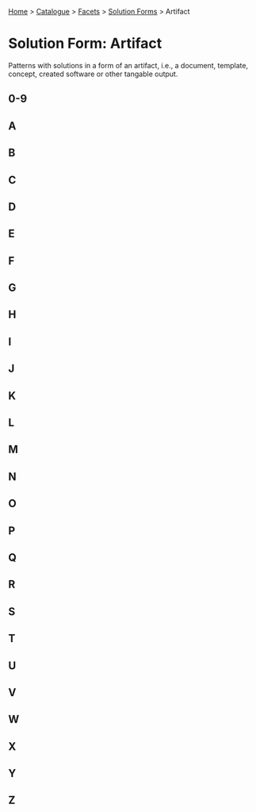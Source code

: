 [Home](../../../README.md) > [Catalogue](../../../Patterns_catalogue.md) > [Facets](../facets.md) > [Solution Forms](forms.md) > Artifact
# Solution Form: Artifact

Patterns with solutions in a form of an artifact, i.e., a document, template, concept, created software or other tangable output.

## 0-9

## A

## B

## C

## D

## E

## F

## G

## H

## I

## J

## K

## L

## M

## N

## O

## P

## Q

## R

## S

## T

## U

## V

## W

## X

## Y

## Z
